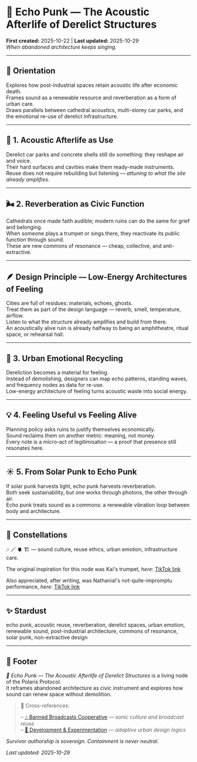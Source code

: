 
# 🎺 Echo Punk — The Acoustic Afterlife of Derelict Structures  
**First created:** 2025-10-22 | **Last updated:** 2025-10-29  
*When abandoned architecture keeps singing.*

---

## 🧭 Orientation  
Explores how post-industrial spaces retain acoustic life after economic death.  
Frames sound as a renewable resource and reverberation as a form of urban care.  
Draws parallels between cathedral acoustics, multi-storey car parks, and the emotional re-use of derelict infrastructure.

---

## 🧱 1. Acoustic Afterlife as Use  
Derelict car parks and concrete shells still do something: they reshape air and voice.  
Their hard surfaces and cavities make them ready-made instruments.  
Reuse does not require rebuilding but listening — *attuning to what the site already amplifies.*

---

## 🌬 2. Reverberation as Civic Function  
Cathedrals once made faith audible; modern ruins can do the same for grief and belonging.  
When someone plays a trumpet or sings there, they reactivate its public function through sound.  
These are new commons of resonance — cheap, collective, and anti-extractive.

---

## 🪶 Design Principle — Low-Energy Architectures of Feeling  
Cities are full of residues: materials, echoes, ghosts.  
Treat them as part of the design language — reverb, smell, temperature, airflow.  
Listen to what the structure already amplifies and build from there.  
An acoustically alive ruin is already halfway to being an amphitheatre, ritual space, or rehearsal hall.

---

## 🔄 3. Urban Emotional Recycling  
Dereliction becomes a material for feeling.  
Instead of demolishing, designers can map echo patterns, standing waves, and frequency nodes as data for re-use.  
Low-energy architecture of feeling turns acoustic waste into social energy.

---

## 💡 4. Feeling Useful vs Feeling Alive  
Planning policy asks ruins to justify themselves economically.  
Sound reclaims them on another metric: meaning, not money.  
Every note is a micro-act of legitimisation — a proof that presence still resonates here.

---

## ☀️ 5. From Solar Punk to Echo Punk  
If solar punk harvests light, echo punk harvests reverberation.  
Both seek sustainability, but one works through photons, the other through air.  
Echo punk treats sound as a commons: a renewable vibration loop between body and architecture.

---

## 🌌 Constellations  
🎶 🪄 🫀 🏗️ — sound culture, reuse ethics, urban emotion, infrastructure care.  

The original inspiration for this node was Kai's trumpet, *here*: [TikTok link](https://vm.tiktok.com/ZNdvbn9p7)  

Also appreciated, after writing, was Nathanial's not-quite-impromptu performance, *here*: [TikTok link](https://vm.tiktok.com/ZNdvKJ1Ag)  

---

## ✨ Stardust  
echo punk, acoustic reuse, reverberation, derelict spaces, urban emotion, renewable sound, post-industrial architecture, commons of resonance, solar punk, non-extractive design  

---

## 🏮 Footer  
*🎺 Echo Punk — The Acoustic Afterlife of Derelict Structures* is a living node of the Polaris Protocol.  
It reframes abandoned architecture as civic instrument and explores how sound can renew space without demolition.  

> 📡 Cross-references:
> 
> – [🎶 Banned Broadcasts Cooperative](./README.md) — *sonic culture and broadcast reuse*  
> – [🧪 Development & Experimentation](../../🌀_System_Governance/🧪_Development_Experimentation/README.md) — *adaptive urban design logics*  

*Survivor authorship is sovereign. Containment is never neutral.*  

_Last updated: 2025-10-29_
